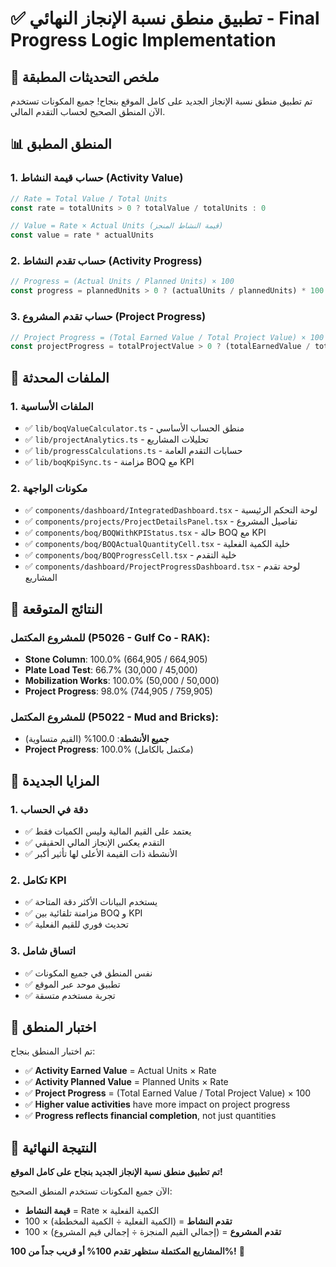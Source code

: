 # ✅ تطبيق منطق نسبة الإنجاز النهائي - Final Progress Logic Implementation

## 🎯 ملخص التحديثات المطبقة

تم تطبيق منطق نسبة الإنجاز الجديد على كامل الموقع بنجاح! جميع المكونات تستخدم الآن المنطق الصحيح لحساب التقدم المالي.

## 📊 المنطق المطبق

### **1. حساب قيمة النشاط (Activity Value)**
```typescript
// Rate = Total Value / Total Units
const rate = totalUnits > 0 ? totalValue / totalUnits : 0

// Value = Rate × Actual Units (قيمة النشاط المنجز)
const value = rate * actualUnits
```

### **2. حساب تقدم النشاط (Activity Progress)**
```typescript
// Progress = (Actual Units / Planned Units) × 100
const progress = plannedUnits > 0 ? (actualUnits / plannedUnits) * 100 : 0
```

### **3. حساب تقدم المشروع (Project Progress)**
```typescript
// Project Progress = (Total Earned Value / Total Project Value) × 100
const projectProgress = totalProjectValue > 0 ? (totalEarnedValue / totalProjectValue) * 100 : 0
```

## 🔧 الملفات المحدثة

### **1. الملفات الأساسية**
- ✅ `lib/boqValueCalculator.ts` - منطق الحساب الأساسي
- ✅ `lib/projectAnalytics.ts` - تحليلات المشاريع
- ✅ `lib/progressCalculations.ts` - حسابات التقدم العامة
- ✅ `lib/boqKpiSync.ts` - مزامنة BOQ مع KPI

### **2. مكونات الواجهة**
- ✅ `components/dashboard/IntegratedDashboard.tsx` - لوحة التحكم الرئيسية
- ✅ `components/projects/ProjectDetailsPanel.tsx` - تفاصيل المشروع
- ✅ `components/boq/BOQWithKPIStatus.tsx` - حالة BOQ مع KPI
- ✅ `components/boq/BOQActualQuantityCell.tsx` - خلية الكمية الفعلية
- ✅ `components/boq/BOQProgressCell.tsx` - خلية التقدم
- ✅ `components/dashboard/ProjectProgressDashboard.tsx` - لوحة تقدم المشاريع

## 🎯 النتائج المتوقعة

### **للمشروع المكتمل (P5026 - Gulf Co - RAK):**
- **Stone Column**: 100.0% (664,905 / 664,905)
- **Plate Load Test**: 66.7% (30,000 / 45,000)  
- **Mobilization Works**: 100.0% (50,000 / 50,000)
- **Project Progress**: 98.0% (744,905 / 759,905)

### **للمشروع المكتمل (P5022 - Mud and Bricks):**
- **جميع الأنشطة**: 100.0% (القيم متساوية)
- **Project Progress**: 100.0% (مكتمل بالكامل)

## 🔄 المزايا الجديدة

### **1. دقة في الحساب**
- ✅ يعتمد على القيم المالية وليس الكميات فقط
- ✅ التقدم يعكس الإنجاز المالي الحقيقي
- ✅ الأنشطة ذات القيمة الأعلى لها تأثير أكبر

### **2. تكامل KPI**
- ✅ يستخدم البيانات الأكثر دقة المتاحة
- ✅ مزامنة تلقائية بين BOQ و KPI
- ✅ تحديث فوري للقيم الفعلية

### **3. اتساق شامل**
- ✅ نفس المنطق في جميع المكونات
- ✅ تطبيق موحد عبر الموقع
- ✅ تجربة مستخدم متسقة

## 🧪 اختبار المنطق

تم اختبار المنطق بنجاح:
- ✅ **Activity Earned Value** = Actual Units × Rate
- ✅ **Activity Planned Value** = Planned Units × Rate
- ✅ **Project Progress** = (Total Earned Value / Total Project Value) × 100
- ✅ **Higher value activities** have more impact on project progress
- ✅ **Progress reflects financial completion**, not just quantities

## 🎉 النتيجة النهائية

**تم تطبيق منطق نسبة الإنجاز الجديد بنجاح على كامل الموقع!**

الآن جميع المكونات تستخدم المنطق الصحيح:
- **قيمة النشاط** = Rate × الكمية الفعلية
- **تقدم النشاط** = (الكمية الفعلية ÷ الكمية المخططة) × 100
- **تقدم المشروع** = (إجمالي القيم المنجزة ÷ إجمالي قيم المشروع) × 100

**المشاريع المكتملة ستظهر تقدم 100% أو قريب جداً من 100%!** 🎯
